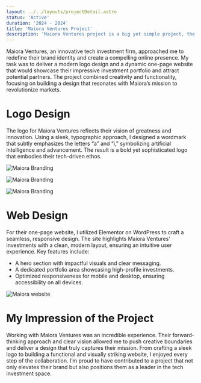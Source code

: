 ```yaml
---
layout: ../../layouts/projectDetail.astro
status: 'Active'
duration: '2024 - 2024'
title: 'Maiora Ventures Project'
description: 'Maiora Ventures project is a big yet simple project, the project involved designing logo, website and develop the website.'
---
```


Maiora Ventures, an innovative tech investment firm, approached me to redefine their brand identity and create a compelling online presence. My task was to deliver a modern logo design and a dynamic one-page website that would showcase their impressive investment portfolio and attract potential partners. The project combined creativity and functionality, focusing on building a design that resonates with Maiora’s mission to revolutionize markets.

# Logo Design

The logo for Maiora Ventures reflects their vision of greatness and innovation. Using a sleek, typographic approach, I designed a wordmark that subtly emphasizes the letters “a” and “i,” symbolizing artificial intelligence and advancement. The result is a bold yet sophisticated logo that embodies their tech-driven ethos.

![Maiora Branding](https://ik.imagekit.io/madsouris/vannrith/new/14.jpg?tr=w-1200)

![Maiora Branding](https://ik.imagekit.io/madsouris/vannrith/projects/maiora2.jpg?tr=w-1200)

![Maiora Branding](https://ik.imagekit.io/madsouris/vannrith/projects/maiora1.jpg?tr=w-1200)

# Web Design

For their one-page website, I utilized Elementor on WordPress to craft a seamless, responsive design. The site highlights Maiora Ventures’ investments with a clean, modern layout, ensuring an intuitive user experience. Key features include:

- A hero section with impactful visuals and clear messaging.
- A dedicated portfolio area showcasing high-profile investments.
- Optimized responsiveness for mobile and desktop, ensuring accessibility on all devices.

![Maiora website](https://ik.imagekit.io/madsouris/vannrith/projects/maioraSite.jpg?tr=w-1200)

# My Impression of the Project

Working with Maiora Ventures was an incredible experience. Their forward-thinking approach and clear vision allowed me to push creative boundaries and deliver a design that truly captures their mission. From crafting a sleek logo to building a functional and visually striking website, I enjoyed every step of the collaboration. I’m proud to have contributed to a project that not only elevates their brand but also positions them as a leader in the tech investment space.
